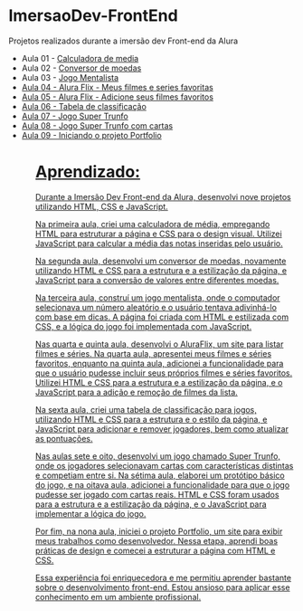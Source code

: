 # ImersaoDev-FrontEnd
Projetos realizados durante a imersão dev Front-end da Alura

<ul>
  <li>Aula 01 - <a href="https://wapdrums.github.io/ImersaoDev-FrontEnd/ImersaoDev-aula01/">Calculadora de media</a> </li>
<li>Aula 02 - <a href="https://wapdrums.github.io/ImersaoDev-FrontEnd/ImersaoDev-aula02/">Conversor de moedas</a></li>
<li>Aula 03 - <a href="https://wapdrums.github.io/ImersaoDev-FrontEnd/ImersaoDev-aula03/">Jogo Mentalista</li>
<li>Aula 04 - <a href="https://wapdrums.github.io/ImersaoDev-FrontEnd/ImersaoDev-aula04/">Alura Flix - Meus filmes e series favoritas</li>
<li>Aula 05 - <a href="https://wapdrums.github.io/ImersaoDev-FrontEnd/ImersaoDev-aula05/">Alura Flix - Adicione seus filmes favoritos</li>
<li>Aula 06 - <a href="https://wapdrums.github.io/ImersaoDev-FrontEnd/ImersaoDev-aula06/">Tabela de classificação</li>
<li>Aula 07 - <a href="https://wapdrums.github.io/ImersaoDev-FrontEnd/ImersaoDev-aula07/">Jogo Super Trunfo</li>
<li>Aula 08 - <a href="https://wapdrums.github.io/ImersaoDev-FrontEnd/ImersaoDev-aula08/">Jogo Super Trunfo com cartas</li>
<li>Aula 09 - Iniciando o projeto Portfolio</li>
<ul>

# Aprendizado:
  
Durante a Imersão Dev Front-end da Alura, desenvolvi nove projetos utilizando HTML, CSS e JavaScript.

Na primeira aula, criei uma calculadora de média, empregando HTML para estruturar a página e CSS para o design visual. Utilizei JavaScript para calcular a média das notas inseridas pelo usuário.

Na segunda aula, desenvolvi um conversor de moedas, novamente utilizando HTML e CSS para a estrutura e a estilização da página, e JavaScript para a conversão de valores entre diferentes moedas.

Na terceira aula, construí um jogo mentalista, onde o computador selecionava um número aleatório e o usuário tentava adivinhá-lo com base em dicas. A página foi criada com HTML e estilizada com CSS, e a lógica do jogo foi implementada com JavaScript.

Nas quarta e quinta aula, desenvolvi o AluraFlix, um site para listar filmes e séries. Na quarta aula, apresentei meus filmes e séries favoritos, enquanto na quinta aula, adicionei a funcionalidade para que o usuário pudesse incluir seus próprios filmes e séries favoritos. Utilizei HTML e CSS para a estrutura e a estilização da página, e o JavaScript para a adição e remoção de filmes da lista.

Na sexta aula, criei uma tabela de classificação para jogos, utilizando HTML e CSS para a estrutura e o estilo da página, e JavaScript para adicionar e remover jogadores, bem como atualizar as pontuações.

Nas aulas sete e oito, desenvolvi um jogo chamado Super Trunfo, onde os jogadores selecionavam cartas com características distintas e competiam entre si. Na sétima aula, elaborei um protótipo básico do jogo, e na oitava aula, adicionei a funcionalidade para que o jogo pudesse ser jogado com cartas reais. HTML e CSS foram usados para a estrutura e a estilização da página, e o JavaScript para implementar a lógica do jogo.

Por fim, na nona aula, iniciei o projeto Portfolio, um site para exibir meus trabalhos como desenvolvedor. Nessa etapa, aprendi boas práticas de design e comecei a estruturar a página com HTML e CSS.

Essa experiência foi enriquecedora e me permitiu aprender bastante sobre o desenvolvimento front-end. Estou ansioso para aplicar esse conhecimento em um ambiente profissional.
